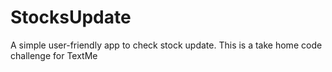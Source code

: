 # StocksUpdate
A simple user-friendly app to check stock update. This is a take home code challenge for TextMe
